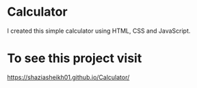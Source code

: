 # Calculator
I created this simple calculator using HTML, CSS and JavaScript.

# To see this project visit 
https://shaziasheikh01.github.io/Calculator/

